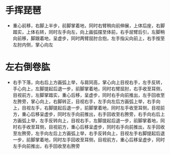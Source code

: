 # 手挥琵琶

- 重心前移，右脚上半步，前脚掌着地，同时右臂稍向前伸展，上体后座，右脚踏实，上体右转，同时左手向左，向上画弧摆至体前，右手屈臂后引，左脚稍向前移，脚跟着地，呈虚步，同时两臂屈肘合抱，左手指尖向前上，右手按至左肘内侧，掌心向左

# 左右倒卷肱

- 右手下落，向右后上方画弧上举，与肩同高，掌心向上目视右手，左手反转，手心向上，左脚提起后退一步，前脚掌着地，同时右臂屈肘，右手收至耳侧，目视前方，左脚掌踏实，重心后移，呈虚步，同时右手向前推出，左手回收至左胯旁，掌心向上，右脚转正，目视右手，左手向左后方画弧上举，右手向上，目视左手，右脚提起后退一步，前脚掌着地，同时左手收至耳侧，目视前方，重心后移呈虚步，同时左手向前推出，右手回收至右胯旁，右手向右后上方画弧上举，左手反转向上，目视右手，左脚提起后退一步，前脚掌着地，同时右手收至耳侧，目视前方，重心后移呈虚步，同时右手向前推出，左手回收至左胯旁，左手向左后上方画弧上举，右手反转向上，目视左手右脚提起后退一步，前脚掌着地，同时左手回收至耳侧，目视前方，重心后移呈虚步，同时左手向前推出，右手回收至右胯旁